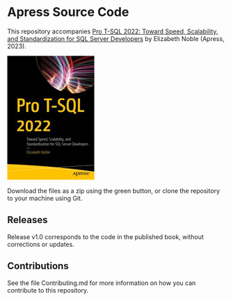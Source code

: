 # Apress Source Code

This repository accompanies [Pro T-SQL 2022: Toward Speed, Scalability, and Standardization for SQL Server Developers](https://www.link.springer.com/book/10.1007/9781484292556) by Elizabeth Noble (Apress, 2023).

[comment]: #cover
![Cover image](9781484292556.jpg)

Download the files as a zip using the green button, or clone the repository to your machine using Git.

## Releases

Release v1.0 corresponds to the code in the published book, without corrections or updates.

## Contributions

See the file Contributing.md for more information on how you can contribute to this repository.